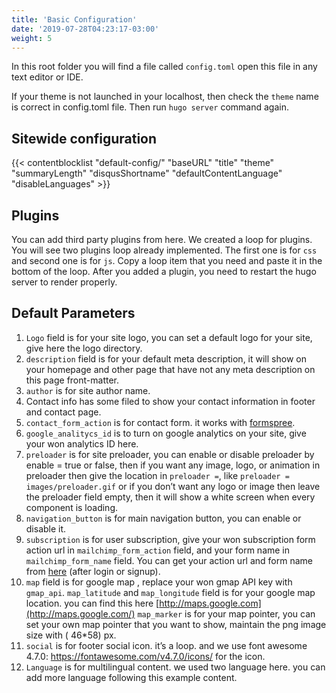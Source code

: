 ```yaml
---
title: 'Basic Configuration'
date: '2019-07-28T04:23:17-03:00'
weight: 5
---
```


In this root folder you will find a file called `config.toml` open this file in any text editor or IDE.

If your theme is not launched in your localhost, then check the `theme` name is correct in config.toml file. Then run `hugo server` command again.

## Sitewide configuration

{{< contentblocklist "default-config/" "baseURL" "title" "theme" "summaryLength" "disqusShortname" "defaultContentLanguage" "disableLanguages" >}}

## Plugins

You can add third party plugins from here. We created a loop for plugins. You will see two plugins loop already implemented. The first one is for `css` and second one is for `js`. Copy a loop item that you need and paste it in the bottom of the loop. After you added a plugin, you need to restart the hugo server to render properly.

## Default Parameters

1. `Logo` field is for your site logo, you can set a default logo for your site, give here the logo directory.
1. `description` field is for your default meta description, it will show on your homepage and other page that have not any meta description on this page front-matter.
1. `author` is for site author name.
1. Contact info has some filed to show your contact information in footer and contact page.
1. `contact_form_action` is for contact form. it works with [formspree](https://formspree.io/).
1. `google_analitycs_id` is to turn on google analytics on your site, give your won analytics ID here.
1. `preloader` is for site preloader, you can enable or disable preloader by enable = true or false, then if you want any image, logo, or animation in preloader then give the location in `preloader =`, like `preloader = images/preloader.gif` or if you don’t want any logo or image then leave the preloader field empty, then it will show a white screen when every component is loading.
1. `navigation_button` is for main navigation button, you can enable or disable it.
1. `subscription` is for user subscription, give your won subscription form action url in `mailchimp_form_action` field, and your form name in `mailchimp_form_name` field. You can get your action url and form name from [here](https://us4.admin.mailchimp.com/campaigns/#/create-campaign/explore/form) (after login or signup).
1. `map` field is for google map , replace your won gmap API key with `gmap_api`. `map_latitude` and `map_longitude` field is for your google map location. you can find this here [http://maps.google.com](http://maps.google.com/) `map_marker` is for your map pointer, you can set your own map pointer that you want to show, maintain the png image size with ( 46\*58) px.
1. `social` is for footer social icon. it’s a loop. and we use font awesome 4.7.0: <https://fontawesome.com/v4.7.0/icons/> for the icon.
1. `Language` is for multilingual content. we used two language here. you can add more language following this example content.

